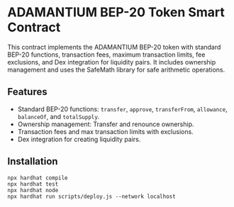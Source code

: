 # ADAMANTIUM BEP-20 Token Smart Contract

This contract implements the ADAMANTIUM BEP-20 token with standard BEP-20 functions, transaction fees, maximum transaction limits, fee exclusions, and Dex integration for liquidity pairs. It includes ownership management and uses the SafeMath library for safe arithmetic operations.

## Features

- Standard BEP-20 functions: `transfer`, `approve`, `transferFrom`, `allowance`, `balanceOf`, and `totalSupply`.
- Ownership management: Transfer and renounce ownership.
- Transaction fees and max transaction limits with exclusions.
- Dex integration for creating liquidity pairs.

## Installation

```shell
npx hardhat compile
npx hardhat test
npx hardhat node
npx hardhat run scripts/deploy.js --network localhost
```
